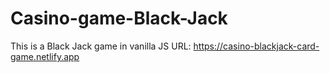 # Casino-game-Black-Jack
This is a Black Jack game in vanilla JS
URL: https://casino-blackjack-card-game.netlify.app
